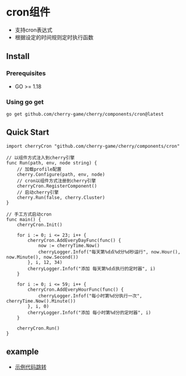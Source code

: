 # cron组件

- 支持cron表达式
- 根据设定的时间规则定时执行函数

## Install

### Prerequisites
- GO >= 1.18

### Using go get
```
go get github.com/cherry-game/cherry/components/cron@latest
```


## Quick Start
```
import cherryCron "github.com/cherry-game/cherry/components/cron"
```


```
// 以组件方式注入到cherry引擎
func Run(path, env, node string) {
    // 加载profile配置
    cherry.Configure(path, env, node)
    // cron以组件方式注册到cherry引擎
    cherryCron.RegisterComponent()
    // 启动cherry引擎
    cherry.Run(false, cherry.Cluster)
}

// 手工方式启动cron
func main() {
    cherryCron.Init()

    for i := 0; i <= 23; i++ {
        cherryCron.AddEveryDayFunc(func() {
            now := cherryTime.Now()
            cherryLogger.Infof("每天第%d点%d分%d秒运行", now.Hour(), now.Minute(), now.Second())
        }, i, 12, 34)
        cherryLogger.Infof("添加 每天第%d点执行的定时器", i)
    }

    for i := 0; i <= 59; i++ {
        cherryCron.AddEveryHourFunc(func() {
            cherryLogger.Infof("每小时第%d分执行一次", cherryTime.Now().Minute())
        }, i, 0)
        cherryLogger.Infof("添加 每小时第%d分的定时器", i)
    }

    cherryCron.Run()
}

```

## example
- [示例代码跳转](cron_test.go)